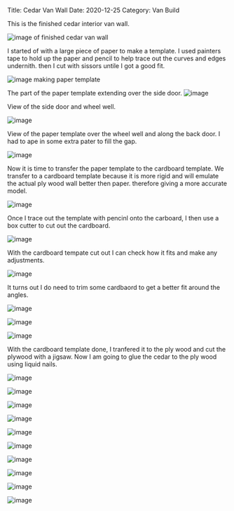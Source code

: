 Title: Cedar Van Wall 
Date: 2020-12-25 
Category: Van Build 

This is the finished cedar interior van wall.

![image of finished cedar van wall](https://api.pcloud.com/getpubthumb?code=XZUAymXZHAMlhfHLWOmR98SbpUt1wjkGv3pka&linkpassword=undefined&size=400x400&crop=0&type=autok)

I started of with a large piece of paper to make a template.  I used painters tape to hold up the paper and pencil to help trace out the curves and edges undernith. then I cut with sissors untile I got a good fit.

![image making paper template](https://api.pcloud.com/getpubthumb?code=XZAAymXZRAXMdcfIsEkTMuX2hhhbejE6jQLy&linkpassword=undefined&size=400x400&crop=0&type=autok)

The part of the paper template extending over the side door.
![image](https://api.pcloud.com/getpubthumb?code=XZaAymXZry94YIAlEqJ5WFyrqsr8EmWT9f97&linkpassword=undefined&size=400x400&crop=0&type=autok)

View of the side door and wheel well.

![image](https://api.pcloud.com/getpubthumb?code=XZ3AymXZoKFt9SuhrO0bcsWjeUAbehVslQQ7&linkpassword=undefined&size=400x400&crop=0&type=autok)

View of the paper template over the wheel well and along the back door.  I had to ape in some extra pater to fill the gap.

![image](https://api.pcloud.com/getpubthumb?code=XZGAymXZADEa9dLlVSpH5mmvy5SLkbNCEtpV&linkpassword=undefined&size=400x400&crop=0&type=autok)

Now it is time to transfer the paper template to the cardboard template. We transfer to a cardboard template because it is more rigid and will emulate the actual ply wood wall better then paper.  therefore giving a more accurate model.

![image](https://api.pcloud.com/getpubthumb?code=XZvAymXZN9RbBLJqnmjxg59EaRo6kL5RVqx7&linkpassword=undefined&size=400x400&crop=0&type=autok)

Once I trace out the template with pencinl onto the carboard, I then use a box cutter to cut out the cardboard.

![image](https://api.pcloud.com/getpubthumb?code=XZiAymXZHnBA6WBUnwutqkLBdx1UEmVKj7CX&linkpassword=undefined&size=400x400&crop=0&type=autok)

With the cardboard tempate cut out I can check how it fits and make any adjustments.

![image](https://api.pcloud.com/getpubthumb?code=XZoAymXZ7awzaYVND7F4NnUxoERT4mlJUxLy&linkpassword=undefined&size=400x400&crop=0&type=autok)

It turns out I do need to trim some cardbaord to get a better fit around the angles.

![image](https://api.pcloud.com/getpubthumb?code=XZ0NymXZKYtvD1V4wcYUOlQ4f2pmlVczenFk&linkpassword=undefined&size=400x400&crop=0&type=autok)


![image](https://api.pcloud.com/getpubthumb?code=XZpNymXZmKOVUjcWO1FtR4MQKfiyNzxlyrWy&linkpassword=undefined&size=400x400&crop=0&type=autok)


![image](https://api.pcloud.com/getpubthumb?code=XZzNymXZ6amooeaxEMk1y88PzxOkKjV9bkHX&linkpassword=undefined&size=400x400&crop=0&type=autok)


With the cardboard template done, I tranfered it to the ply wood and cut the plywood with a jigsaw.  Now I am going to glue the cedar to the ply wood using liquid nails.

![image](https://api.pcloud.com/getpubthumb?code=XZ4NymXZgRS1O4H0ShBAFmTDA6YvRyyNQpby&linkpassword=undefined&size=400x400&crop=0&type=autok)


![image](https://api.pcloud.com/getpubthumb?code=XZhNymXZ6Pq72OveD5YNgJTacuMzlu3C0JHX&linkpassword=undefined&size=400x400&crop=0&type=autok)


![image](https://api.pcloud.com/getpubthumb?code=XZSNymXZ0UPOgGFJcfV8wcXoKwRW7fLF1lC7&linkpassword=undefined&size=400x400&crop=0&type=autok)


![image](https://api.pcloud.com/getpubthumb?code=XZfNymXZ3ArrTpSbwrLBaQUyeUHvfRSibjay&linkpassword=undefined&size=400x400&crop=0&type=autok)


![image](https://api.pcloud.com/getpubthumb?code=XZBNymXZ0u6llYCBqmkumaqz2wdBvJ0bJW1X&linkpassword=undefined&size=400x400&crop=0&type=autok)


![image](https://api.pcloud.com/getpubthumb?code=XZDNymXZcgxmYcVNP7FB9rb1gjJ4puvCGFx7&linkpassword=undefined&size=400x400&crop=0&type=autok)


![image](https://api.pcloud.com/getpubthumb?code=XZTNymXZcKo0UuBVAhSnxHBmeVgWrkM2JanV&linkpassword=undefined&size=400x400&crop=0&type=autok)


![image](https://api.pcloud.com/getpubthumb?code=XZwNymXZBglO6So4qhS84tgHgKaOpHlnXx47&linkpassword=undefined&size=400x400&crop=0&type=autok)


![image](https://api.pcloud.com/getpubthumb?code=XZKNymXZWvUP6RK0Oz0nmwzI2LEerLRx5627&linkpassword=undefined&size=400x400&crop=0&type=autok)


![image](https://api.pcloud.com/getpubthumb?code=XZdNymXZYX9SJtcsFoyQnob230wmbXC75qfk&linkpassword=undefined&size=400x400&crop=0&type=autok)

